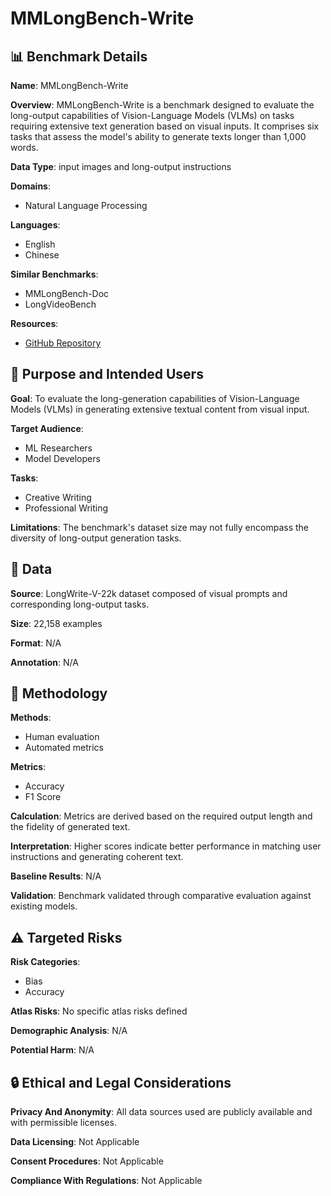# MMLongBench-Write

## 📊 Benchmark Details

**Name**: MMLongBench-Write

**Overview**: MMLongBench-Write is a benchmark designed to evaluate the long-output capabilities of Vision-Language Models (VLMs) on tasks requiring extensive text generation based on visual inputs. It comprises six tasks that assess the model's ability to generate texts longer than 1,000 words.

**Data Type**: input images and long-output instructions

**Domains**:
- Natural Language Processing

**Languages**:
- English
- Chinese

**Similar Benchmarks**:
- MMLongBench-Doc
- LongVideoBench

**Resources**:
- [GitHub Repository](https://github.com/THU-KEG/LongWriter-V)

## 🎯 Purpose and Intended Users

**Goal**: To evaluate the long-generation capabilities of Vision-Language Models (VLMs) in generating extensive textual content from visual input.

**Target Audience**:
- ML Researchers
- Model Developers

**Tasks**:
- Creative Writing
- Professional Writing

**Limitations**: The benchmark's dataset size may not fully encompass the diversity of long-output generation tasks.

## 💾 Data

**Source**: LongWrite-V-22k dataset composed of visual prompts and corresponding long-output tasks.

**Size**: 22,158 examples

**Format**: N/A

**Annotation**: N/A

## 🔬 Methodology

**Methods**:
- Human evaluation
- Automated metrics

**Metrics**:
- Accuracy
- F1 Score

**Calculation**: Metrics are derived based on the required output length and the fidelity of generated text.

**Interpretation**: Higher scores indicate better performance in matching user instructions and generating coherent text.

**Baseline Results**: N/A

**Validation**: Benchmark validated through comparative evaluation against existing models.

## ⚠️ Targeted Risks

**Risk Categories**:
- Bias
- Accuracy

**Atlas Risks**:
No specific atlas risks defined

**Demographic Analysis**: N/A

**Potential Harm**: N/A

## 🔒 Ethical and Legal Considerations

**Privacy And Anonymity**: All data sources used are publicly available and with permissible licenses.

**Data Licensing**: Not Applicable

**Consent Procedures**: Not Applicable

**Compliance With Regulations**: Not Applicable
